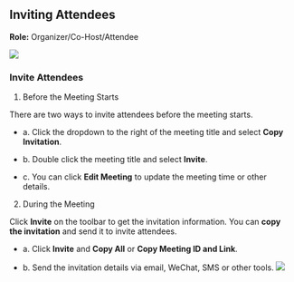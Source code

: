 ## Inviting Attendees

**Role:** Organizer/Co-Host/Attendee

 ![](https://main.qcloudimg.com/raw/4f495bd5dba7575c1de654ab2c3eb597.png)

### Invite Attendees

1. Before the Meeting Starts

There are two ways to invite attendees before the meeting starts.

 - a. Click the dropdown to the right of the meeting title and select **Copy Invitation**.

 - b.  Double click the meeting title and select **Invite**.

 - c.  You can click **Edit Meeting** to update the meeting time or other details.

2. During the Meeting

Click **Invite** on the toolbar to get the invitation information. You can **copy the invitation** and send it to invite attendees.


 - a. Click **Invite** and **Copy All** or **Copy Meeting ID and Link**.
 
 - b. Send the invitation details via email, WeChat, SMS or other tools.
![](https://main.qcloudimg.com/raw/45074c78c4af050c928483b5fb709f62.png)

 

 
